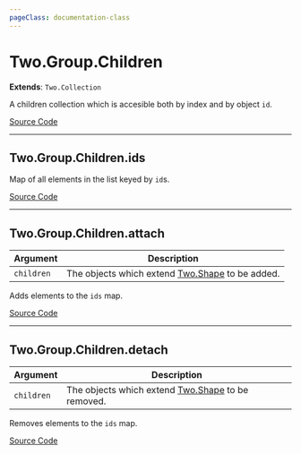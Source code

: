 ```yaml
---
pageClass: documentation-class
---
```


# Two.Group.Children


<div class="extends">

__Extends__: `Two.Collection`

</div>


A children collection which is accesible both by index and by object `id`.


<div class="meta">

  [Source Code](https://github.com/jonobr1/two.js/blob/dev/src/children.js#L5)

</div>







---

<div class="instance member ">

## Two.Group.Children.ids








<div class="properties">

Map of all elements in the list keyed by `id`s.

</div>








<div class="meta">

  [Source Code](https://github.com/jonobr1/two.js/blob/dev/src/children.js#L20)

</div>






</div>



---

<div class="instance function ">

## Two.Group.Children.attach










<div class="params">

| Argument | Description |
| ---- | ----------- |
|  `children`  | The objects which extend [Two.Shape](/documentation/shape) to be added. |
</div>




<div class="description">

Adds elements to the `ids` map.

</div>



<div class="meta">

  [Source Code](https://github.com/jonobr1/two.js/blob/dev/src/children.js#L41)

</div>






</div>



---

<div class="instance function ">

## Two.Group.Children.detach










<div class="params">

| Argument | Description |
| ---- | ----------- |
|  `children`  | The objects which extend [Two.Shape](/documentation/shape) to be removed. |
</div>




<div class="description">

Removes elements to the `ids` map.

</div>



<div class="meta">

  [Source Code](https://github.com/jonobr1/two.js/blob/dev/src/children.js#L57)

</div>






</div>


